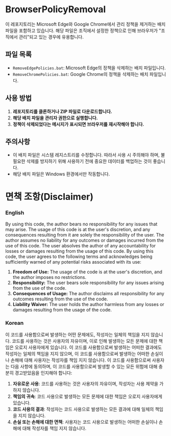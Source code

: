 # BrowserPolicyRemoval

이 레포지토리는 Microsoft Edge와 Google Chrome에서 관리 정책을 제거하는 배치 파일을 포함하고 있습니다. 해당 파일은 조직에서 설정한 정책으로 인해 브라우저가 "조직에서 관리"되고 있는 경우에 유용합니다.

## 파일 목록

- `RemoveEdgePolicies.bat`: Microsoft Edge의 정책을 삭제하는 배치 파일입니다.
- `RemoveChromePolicies.bat`: Google Chrome의 정책을 삭제하는 배치 파일입니다.

## 사용 방법

1. **레포지토리를 클론하거나 ZIP 파일로 다운로드합니다.**
2. **해당 배치 파일을 관리자 권한으로 실행합니다.**
3. **정책이 삭제되었다는 메시지가 표시되면 브라우저를 재시작해야 합니다.**

## 주의사항

- 이 배치 파일은 시스템 레지스트리를 수정합니다. 따라서 사용 시 주의해야 하며, 불필요한 삭제를 방지하기 위해 사용하기 전에 중요한 데이터를 백업하는 것이 좋습니다.
- 해당 배치 파일은 Windows 환경에서만 작동합니다.
# **면책 조항(Disclaimer)**

### English
By using this code, the author bears no responsibility for any issues that may arise. The usage of this code is at the user's discretion, and any consequences resulting from it are solely the responsibility of the user. The author assumes no liability for any outcomes or damages incurred from the use of this code. The user absolves the author of any accountability for losses or damages resulting from the usage of this code. By using this code, the user agrees to the following terms and acknowledges being sufficiently warned of any potential risks associated with its use:

1. **Freedom of Use:** The usage of the code is at the user's discretion, and the author imposes no restrictions.
2. **Responsibility:** The user bears sole responsibility for any issues arising from the use of the code.
3. **Consequences of Usage:** The author disclaims all responsibility for any outcomes resulting from the use of the code.
4. **Liability Waiver:** The user holds the author harmless from any losses or damages resulting from the usage of the code.

### Korean
이 코드를 사용함으로써 발생하는 어떤 문제에도, 작성자는 일체의 책임을 지지 않습니다. 코드를 사용하는 것은 사용자의 자유이며, 이로 인해 발생하는 모든 문제에 대한 책임은 오로지 사용자에게 있습니다. 이 코드를 사용함으로써 발생하는 어떠한 결과에도 작성자는 일체의 책임을 지지 않으며, 이 코드를 사용함으로써 발생하는 어떠한 손실이나 손해에 대해 사용자는 작성자를 책임 지지 않습니다. 이 코드를 사용함으로써 사용자는 다음 사항에 동의하며, 이 코드를 사용함으로써 발생할 수 있는 모든 위험에 대해 충분히 경고받았음을 인지해야 합니다:

1. **자유로운 사용**: 코드를 사용하는 것은 사용자의 자유이며, 작성자는 사용 제약을 가하지 않습니다.
2. **책임의 귀속**: 코드 사용으로 발생하는 모든 문제에 대한 책임은 오로지 사용자에게 있습니다.
3. **코드 사용의 결과**: 작성자는 코드 사용으로 발생하는 모든 결과에 대해 일체의 책임을 지지 않습니다.
4. **손실 또는 손해에 대한 면책**: 사용자는 코드 사용으로 발생하는 어떠한 손실이나 손해에 대해 작성자를 책임 지지 않습니다.
